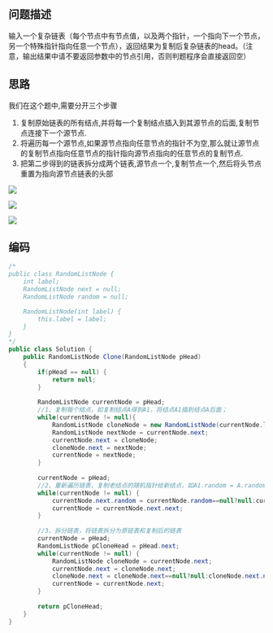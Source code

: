 ## 问题描述

输入一个复杂链表（每个节点中有节点值，以及两个指针，一个指向下一个节点，另一个特殊指针指向任意一个节点），返回结果为复制后复杂链表的head。（注意，输出结果中请不要返回参数中的节点引用，否则判题程序会直接返回空） 

## 思路

我们在这个题中,需要分开三个步骤

1. 复制原始链表的所有结点,并将每一个复制结点插入到其源节点的后面,复制节点连接下一个源节点.
2. 将遍历每一个源节点,如果源节点指向任意节点的指针不为空,那么就让源节点的复制节点指向任意节点的指针指向源节点指向的任意节点的复制节点.
3. 把第二步得到的链表拆分成两个链表,源节点一个,复制节点一个,然后将头节点重置为指向源节点链表的头部

![](http://imageblog.boyn.top/201910302056_447.png)

![](http://imageblog.boyn.top/201910302056_195.png)

![](http://imageblog.boyn.top/201910302056_791.png)

## 编码

```java
/*
public class RandomListNode {
    int label;
    RandomListNode next = null;
    RandomListNode random = null;

    RandomListNode(int label) {
        this.label = label;
    }
}
*/
public class Solution {
    public RandomListNode Clone(RandomListNode pHead)
    {
        if(pHead == null) {
            return null;
        }
 
        RandomListNode currentNode = pHead;
        //1、复制每个结点，如复制结点A得到A1，将结点A1插到结点A后面；
        while(currentNode != null){
            RandomListNode cloneNode = new RandomListNode(currentNode.label);
            RandomListNode nextNode = currentNode.next;
            currentNode.next = cloneNode;
            cloneNode.next = nextNode;
            currentNode = nextNode;
        }
 
        currentNode = pHead;
        //2、重新遍历链表，复制老结点的随机指针给新结点，如A1.random = A.random.next;
        while(currentNode != null) {
            currentNode.next.random = currentNode.random==null?null:currentNode.random.next;
            currentNode = currentNode.next.next;
        }
 
        //3、拆分链表，将链表拆分为原链表和复制后的链表
        currentNode = pHead;
        RandomListNode pCloneHead = pHead.next;
        while(currentNode != null) {
            RandomListNode cloneNode = currentNode.next;
            currentNode.next = cloneNode.next;
            cloneNode.next = cloneNode.next==null?null:cloneNode.next.next;
            currentNode = currentNode.next;
        }
 
        return pCloneHead;
    }
}
```
